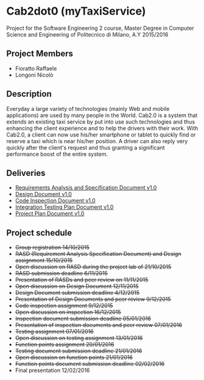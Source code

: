 # Cab2dot0 (myTaxiService)
Project for the Software Engineering 2 course, Master Degree in Computer Science and Engineering of Politecnico di Milano, A.Y 2015/2016 

## Project Members
* Fioratto Raffaele
* Longoni Nicolò

## Description
Everyday a large variety of technologies (mainly Web and mobile applications) are used by many people in the World.
Cab2.0 is a system that extends an existing taxi service by put into use such technologies and thus enhancing the client experience and to help the drivers with their work.
With Cab2.0, a client can now use his/her smartphone or tablet to quickly find or reserve a taxi which is near his/her position.
A driver can also reply very quickly after the client's request and thus granting a significant performance boost of the entire system.

## Deliveries
* [Requirements Analysis and Specification Document v1.0](https://github.com/ImperiumMaximus/Cab2dot0/raw/master/Deliveries/RASDv1.0.pdf)
* [Design Document v1.0](https://github.com/ImperiumMaximus/Cab2dot0/raw/master/Deliveries/DDv1.0.pdf)
* [Code Inspection Document v1.0](https://github.com/ImperiumMaximus/Cab2dot0/raw/master/Deliveries/CIv1.0.pdf)
* [Integration Testing Plan Document v1.0](https://github.com/ImperiumMaximus/Cab2dot0/raw/master/Deliveries/ITPv1.0.pdf)
* [Project Plan Document v1.0](https://github.com/ImperiumMaximus/Cab2dot0/raw/master/Deliveries/PPv1.0.pdf)

## Project schedule
* ~~Group registration 14/10/2015~~
* ~~RASD (Requirement Analysis Specification Document) and Design assignment 15/10/2015~~
* ~~Open discussion on RASD during the project lab of 21/10/2015~~
* ~~RASD submission deadline 6/11/2015~~
* ~~Presentation of RASDs and peer review on 11/11/2015~~
* ~~Open discussion on Design Document 12/11/2015~~
* ~~Design Document submission deadline 4/12/2015~~
* ~~Presentation of Design Documents and peer review 9/12/2015~~
* ~~Code inspection assignment 9/12/2015~~
* ~~Open discussion on inspection 16/12/2015~~
* ~~Inspection document submission deadline 05/01/2016~~
* ~~Presentation of inspection documents and peer review 07/01/2016~~
* ~~Testing assignment 07/01/2016~~
* ~~Open discussion on testing assignment 13/01/2016~~
* ~~Function points assignment 20/01/2016~~
* ~~Testing document submission deadline 21/01/2016~~
* ~~Open discussion on function points 21/01/2016~~
* ~~Function points document submission deadline 02/02/2016~~
* Final presentation 12/02/2016
